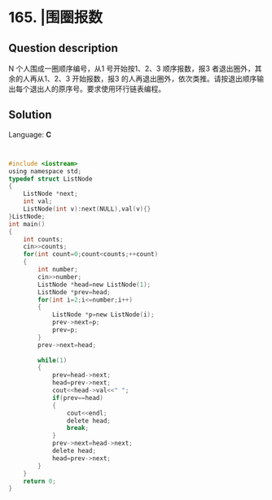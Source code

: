 # 165. |围圈报数

## Question description


N 个人围成一圈顺序编号，从1 号开始按1、2、3 顺序报数，报3 者退出圈外，其余的人再从1、2、3 开始报数，报3 的人再退出圈外，依次类推。请按退出顺序输出每个退出人的原序号。要求使用环行链表编程。


## Solution

Language: **C**

```C


#include <iostream>
using namespace std;
typedef struct ListNode
{
    ListNode *next;
    int val;
    ListNode(int v):next(NULL),val(v){}
}ListNode;
int main()
{
    int counts;
    cin>>counts;
    for(int count=0;count<counts;++count)
    {
        int number;
        cin>>number;
        ListNode *head=new ListNode(1);
        ListNode *prev=head;
        for(int i=2;i<=number;i++)
        {
            ListNode *p=new ListNode(i);
            prev->next=p;
            prev=p;
        }
        prev->next=head;
         
        while(1)
        {
            prev=head->next;
            head=prev->next;
            cout<<head->val<<" ";
            if(prev==head)
            {
                cout<<endl;
                delete head;
                break;
            }
            prev->next=head->next;
            delete head;
            head=prev->next;
        }
    }
    return 0;
}
```


